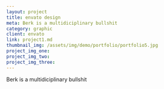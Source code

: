 ```yaml
---
layout: project
title: envato design
meta: Berk is a multidiciplinary bullshit
category: graphic
client: envato
link: project1.md
thumbnail_img: /assets/img/demo/portfolio/portfolio5.jpg
project_img_one:
project_img_two:
project_img_three:
---
```


Berk is a multidiciplinary bullshit
